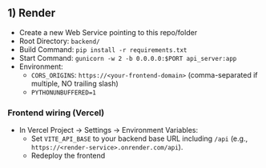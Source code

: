 ## 1) Render 
- Create a new Web Service pointing to this repo/folder
- Root Directory: `backend/`
- Build Command: `pip install -r requirements.txt`
- Start Command: `gunicorn -w 2 -b 0.0.0.0:$PORT api_server:app`
- Environment:
  - `CORS_ORIGINS`: `https://<your-frontend-domain>` (comma-separated if multiple, NO trailing slash)
  - `PYTHONUNBUFFERED=1`

### Frontend wiring (Vercel)
- In Vercel Project → Settings → Environment Variables:
  - Set `VITE_API_BASE` to your backend base URL including `/api` (e.g., `https://<render-service>.onrender.com/api`).
  - Redeploy the frontend
